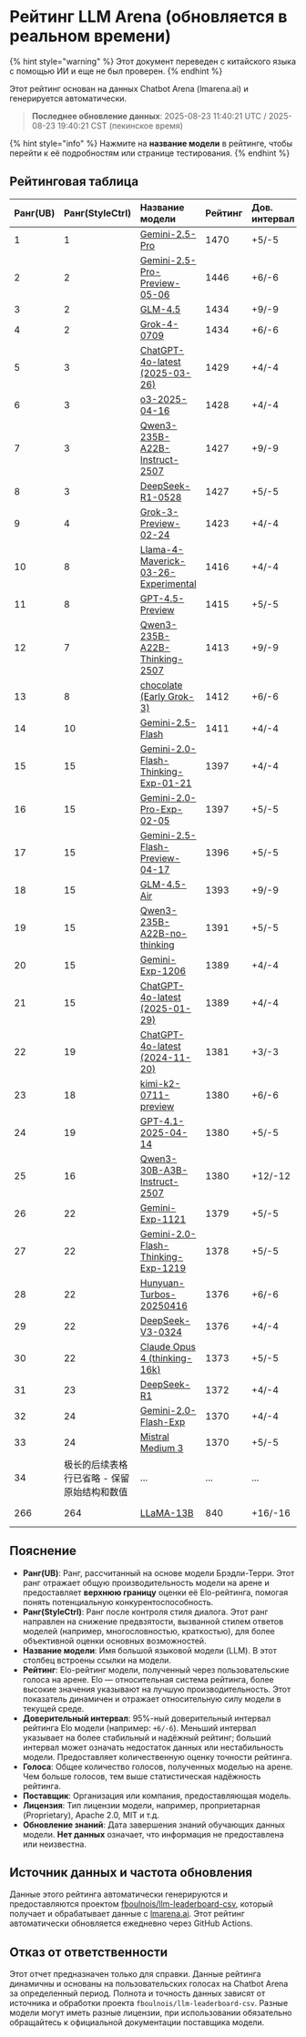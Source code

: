 # Рейтинг LLM Arena (обновляется в реальном времени)


{% hint style="warning" %}
Этот документ переведен с китайского языка с помощью ИИ и еще не был проверен.
{% endhint %}




Этот рейтинг основан на данных Chatbot Arena (lmarena.ai) и генерируется автоматически.

> **Последнее обновление данных**: 2025-08-23 11:40:21 UTC / 2025-08-23 19:40:21 CST (пекинское время)

{% hint style="info" %}
Нажмите на **название модели** в рейтинге, чтобы перейти к её подробностям или странице тестирования.
{% endhint %}

## Рейтинговая таблица

|   Ранг(UB) |   Ранг(StyleCtrl) | Название модели                                                                                                                             |   Рейтинг | Дов. интервал | Голоса     | Поставщик                 | Лицензия                 | Обновление знаний |
|:---|:---|:---|:---|:---|:---|:---|:---|:---|
|        1 |               1 | [Gemini-2.5-Pro](http://aistudio.google.com/app/prompts/new_chat?model=gemini-2.5-pro)                                          | 1470 | +5/-5   | 26,019  | Google                 | Proprietary             | nan      |
|        2 |               2 | [Gemini-2.5-Pro-Preview-05-06](http://aistudio.google.com/app/prompts/new_chat?model=gemini-2.5-pro-preview-05-06)              | 1446 | +6/-6   | 13,715  | Google                 | Proprietary             | nan      |
|        3 |               2 | [GLM-4.5](https://z.ai/blog/glm-4.5)                                                                                            | 1434 | +9/-9   | 4,112   | Z.ai                   | MIT                     | nan      |
|        4 |               2 | [Grok-4-0709](https://docs.x.ai/docs/models/grok-4-0709)                                                                        | 1434 | +6/-6   | 13,058  | xAI                    | Proprietary             | nan      |
|        5 |               3 | [ChatGPT-4o-latest (2025-03-26)](https://x.com/OpenAI/status/1905331956856050135)                                               | 1429 | +4/-4   | 30,777  | OpenAI                 | Proprietary             | nan      |
|        6 |               3 | [o3-2025-04-16](https://openai.com/index/introducing-o3-and-o4-mini/)                                                           | 1428 | +4/-4   | 32,033  | OpenAI                 | Proprietary             | nan      |
|        7 |               3 | [Qwen3-235B-A22B-Instruct-2507](https://huggingface.co/Qwen/Qwen3-235B-A22B-Instruct-2507)                                      | 1427 | +9/-9   | 4,154   | Alibaba                | Apache 2.0              | nan      |
|        8 |               3 | [DeepSeek-R1-0528](https://api-docs.deepseek.com/news/news250528)                                                               | 1427 | +5/-5   | 18,284  | DeepSeek               | MIT                     | nan      |
|        9 |               4 | [Grok-3-Preview-02-24](https://x.ai/blog/grok-3)                                                                                | 1423 | +4/-4   | 31,757  | xAI                    | Proprietary             | nan      |
|       10 |               8 | [Llama-4-Maverick-03-26-Experimental](https://ai.meta.com/blog/llama-4-multimodal-intelligence/)                                | 1416 | +4/-4   | 26,604  | Meta                   | nan                     | nan      |
|       11 |               8 | [GPT-4.5-Preview](https://openai.com/index/introducing-gpt-4-5/)                                                                | 1415 | +5/-5   | 15,271  | OpenAI                 | Proprietary             | nan      |
|       12 |               7 | [Qwen3-235B-A22B-Thinking-2507](https://huggingface.co/Qwen/Qwen3-235B-A22B-Thinking-2507)                                      | 1413 | +9/-9   | 3,715   | Alibaba                | Apache 2.0              | nan      |
|       13 |               8 | [chocolate (Early Grok-3)](https://x.com/lmarena_ai/status/1891706264800936307)                                                 | 1412 | +6/-6   | 13,837  | xAI                    | Proprietary             | nan      |
|       14 |              10 | [Gemini-2.5-Flash](http://aistudio.google.com/app/prompts/new_chat?model=gemini-2.5-flash)                                      | 1411 | +4/-4   | 31,359  | Google                 | Proprietary             | nan      |
|       15 |              15 | [Gemini-2.0-Flash-Thinking-Exp-01-21](https://aistudio.google.com/prompts/new_chat?model=gemini-2.0-flash-thinking-exp-01-21)   | 1397 | +4/-4   | 27,552  | Google                 | Proprietary             | nan      |
|       16 |              15 | [Gemini-2.0-Pro-Exp-02-05](https://aistudio.google.com/prompts/new_chat?model=gemini-2.0-pro-exp-02-05)                         | 1397 | +5/-5   | 20,120  | Google                 | Proprietary             | nan      |
|       17 |              15 | [Gemini-2.5-Flash-Preview-04-17](http://aistudio.google.com/app/prompts/new_chat?model=gemini-2.5-flash-preview-04-17)          | 1396 | +5/-5   | 18,655  | Google                 | Proprietary             | nan      |
|       18 |              15 | [GLM-4.5-Air](https://z.ai/blog/glm-4.5)                                                                                        | 1393 | +9/-9   | 4,306   | Z.ai                   | MIT                     | nan      |
|       19 |              15 | [Qwen3-235B-A22B-no-thinking](https://qwenlm.github.io/blog/qwen3/)                                                             | 1391 | +5/-5   | 24,372  | Alibaba                | Apache 2.0              | nan      |
|       20 |              15 | [Gemini-Exp-1206](https://aistudio.google.com/app/prompts/new_chat?model=gemini-exp-1206)                                       | 1389 | +4/-4   | 23,657  | Google                 | Proprietary             | nan      |
|       21 |              15 | [ChatGPT-4o-latest (2025-01-29)](https://help.openai.com/en/articles/9624314-model-release-notes)                               | 1389 | +4/-4   | 23,858  | OpenAI                 | Proprietary             | nan      |
|       22 |              19 | [ChatGPT-4o-latest (2024-11-20)](https://help.openai.com/en/articles/9624314-model-release-notes)                               | 1381 | +3/-3   | 40,509  | OpenAI                 | Proprietary             | nan      |
|       23 |              18 | [kimi-k2-0711-preview](https://moonshotai.github.io/Kimi-K2/)                                                                   | 1380 | +6/-6   | 11,676  | Moonshot               | Modified MIT            | nan      |
|       24 |              19 | [GPT-4.1-2025-04-14](https://openai.com/index/gpt-4-1/)                                                                         | 1380 | +5/-5   | 24,834  | OpenAI                 | Proprietary             | nan      |
|       25 |              16 | [Qwen3-30B-A3B-Instruct-2507](https://huggingface.co/Qwen/Qwen3-30B-A3B-Instruct-2507)                                          | 1380 | +12/-12 | 2,258   | Alibaba                | Apache 2.0              | nan      |
|       26 |              22 | [Gemini-Exp-1121](https://aistudio.google.com/app/prompts/new_chat?instructions=lmsys-1121&model=gemini-exp-1121)               | 1379 | +5/-5   | 17,328  | Google                 | Proprietary             | nan      |
|       27 |              22 | [Gemini-2.0-Flash-Thinking-Exp-1219](https://aistudio.google.com/app/prompts/new_chat?model=gemini-2.0-flash-thinking-exp-1219) | 1378 | +5/-5   | 16,963  | Google                 | Proprietary             | nan      |
|       28 |              22 | [Hunyuan-Turbos-20250416](https://cloud.tencent.com/document/product/1729/104753)                                               | 1376 | +6/-6   | 11,657  | Tencent                | Proprietary             | nan      |
|       29 |              22 | [DeepSeek-V3-0324](https://api-docs.deepseek.com/news/news250325)                                                               | 1376 | +4/-4   | 27,391  | DeepSeek               | MIT                     | nan      |
|       30 |              22 | [Claude Opus 4 (thinking-16k)](https://www.anthropic.com/news/claude-4)                                                         | 1373 | +5/-5   | 17,970  | Anthropic              | Proprietary             | nan      |
|       31 |              23 | [DeepSeek-R1](https://api-docs.deepseek.com/news/news250120)                                                                    | 1372 | +4/-4   | 19,430  | DeepSeek               | MIT                     | nan      |
|       32 |              24 | [Gemini-2.0-Flash-Exp](https://aistudio.google.com/app/prompts/new_chat?model=gemini-2.0-flash-exp)                             | 1370 | +4/-4   | 22,500  | Google                 | Proprietary             | nan      |
|       33 |              24 | [Mistral Medium 3](https://mistral.ai/news/mistral-medium-3)                                                                    | 1370 | +5/-5   | 28,010  | Mistral                | Proprietary             | nan      |
|       34 |              极长的后续表格行已省略 - 保留原始结构和数值 | ... | ... | ... | ... | ... | ... | ... |
|      266 |             264 | [LLaMA-13B](https://arxiv.org/abs/2302.13971)                                                                                   |  840 | +16/-16 | 2,446   | Meta                   | Non-commercial          | 2023/2   |

## Пояснение

- **Ранг(UB)**: Ранг, рассчитанный на основе модели Брэдли-Терри. Этот ранг отражает общую производительность модели на арене и предоставляет **верхнюю границу** оценки её Elo-рейтинга, помогая понять потенциальную конкурентоспособность.
- **Ранг(StyleCtrl)**: Ранг после контроля стиля диалога. Этот ранг направлен на снижение предвзятости, вызванной стилем ответов моделей (например, многословностью, краткостью), для более объективной оценки основных возможностей.
- **Название модели**: Имя большой языковой модели (LLM). В этот столбец встроены ссылки на модели.
- **Рейтинг**: Elo-рейтинг модели, полученный через пользовательские голоса на арене. Elo — относительная система рейтинга, более высокие значения указывают на лучшую производительность. Этот показатель динамичен и отражает относительную силу модели в текущей среде.
- **Доверительный интервал**: 95%-ный доверительный интервал рейтинга Elo модели (например: `+6/-6`). Меньший интервал указывает на более стабильный и надёжный рейтинг; больший интервал может означать недостаток данных или нестабильность модели. Предоставляет количественную оценку точности рейтинга.
- **Голоса**: Общее количество голосов, полученных моделью на арене. Чем больше голосов, тем выше статистическая надёжность рейтинга.
- **Поставщик**: Организация или компания, предоставляющая модель.
- **Лицензия**: Тип лицензии модели, например, проприетарная (Proprietary), Apache 2.0, MIT и т.д.
- **Обновление знаний**: Дата завершения знаний обучающих данных модели. **Нет данных** означает, что информация не предоставлена или неизвестна.

## Источник данных и частота обновления

Данные этого рейтинга автоматически генерируются и предоставляются проектом [fboulnois/llm-leaderboard-csv](https://github.com/fboulnois/llm-leaderboard-csv), который получает и обрабатывает данные с [lmarena.ai](https://lmarena.ai/). Этот рейтинг автоматически обновляется ежедневно через GitHub Actions.

## Отказ от ответственности

Этот отчет предназначен только для справки. Данные рейтинга динамичны и основаны на пользовательских голосах на Chatbot Arena за определенный период. Полнота и точность данных зависят от источника и обработки проекта `fboulnois/llm-leaderboard-csv`. Разные модели могут иметь разные лицензии, при использовании обязательно обращайтесь к официальной документации поставщика модели.